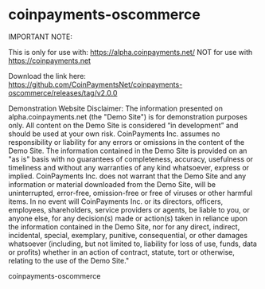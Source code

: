 # coinpayments-oscommerce

IMPORTANT NOTE: 

This is only for use with: https://alpha.coinpayments.net/ NOT for use with https://coinpayments.net 

Download the link here: https://github.com/CoinPaymentsNet/coinpayments-oscommerce/releases/tag/v2.0.0

Demonstration Website Disclaimer: The information presented on alpha.coinpayments.net (the "Demo Site") is for demonstration purposes only. All content on the Demo Site is considered “in development” and should be used at your own risk. CoinPayments Inc. assumes no responsibility or liability for any errors or omissions in the content of the Demo Site. The information contained in the Demo Site is provided on an "as is" basis with no guarantees of completeness, accuracy, usefulness or timeliness and without any warranties of any kind whatsoever, express or implied. CoinPayments Inc. does not warrant that the Demo Site and any information or material downloaded from the Demo Site, will be uninterrupted, error-free, omission-free or free of viruses or other harmful items. In no event will CoinPayments Inc. or its directors, officers, employees, shareholders, service providers or agents, be liable to you, or anyone else, for any decision(s) made or action(s) taken in reliance upon the information contained in the Demo Site, nor for any direct, indirect, incidental, special, exemplary, punitive, consequential, or other damages whatsoever (including, but not limited to, liability for loss of use, funds, data or profits) whether in an action of contract, statute, tort or otherwise, relating to the use of the Demo Site."

coinpayments-oscommerce
